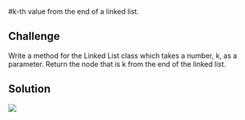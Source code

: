 #k-th value from the end of a linked list.



## Challenge
Write a method for the Linked List class which takes a number, k, as a parameter. Return the node that is k from the end of the linked list.

## Solution
![](https://photos.app.goo.gl/gZ3ivoRfKcP352Vq9)
